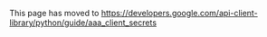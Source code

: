 This page has moved to https://developers.google.com/api-client-library/python/guide/aaa_client_secrets
